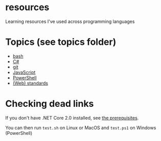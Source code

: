 # resources

Learning resources I've used across programming languages

# Topics (see topics folder)

- [bash](./topics/bash.md)
- [C#](./topics/C%23.md)
- [git](./topics/git.md)
- [JavaScript](./topics/javascript.md)
- [PowerShell](./topics/PowerShell.md)
- [(Web) standards](./topics/standards.md)

# Checking dead links

If you don't have .NET Core 2.0 installed, see [the prerequisites](./topics/dotnet-prerequisites.md).

You can then run `test.sh` on Linux or MacOS and `test.ps1` on Windows (PowerShell)
